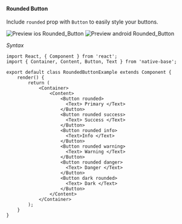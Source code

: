 #### Rounded Button

Include <code>rounded</code> prop with <code>Button</code> to easily style your buttons.<br/>

![Preview ios Rounded_Button](https://github.com/GeekyAnts/NativeBase-KitchenSink/raw/master/screenshots/ios/roundedButtons.png)
![Preview android Rounded_Button](https://github.com/GeekyAnts/NativeBase-KitchenSink/raw/master/screenshots/android/roundedButtons.png)

*Syntax*

<pre class="line-numbers"><code class="language-jsx">import React, { Component } from 'react';
import { Container, Content, Button, Text } from 'native-base';
​
export default class RoundedButtonExample extends Component {
    render() {
        return (
            &lt;Container>
                &lt;Content>
                    &lt;Button rounded>
                      &lt;Text> Primary &lt;/Text>
                    &lt;/Button>
                    &lt;Button rounded success>
                      &lt;Text> Success &lt;/Text>
                    &lt;/Button>
                    &lt;Button rounded info>
                      &lt;Text>Info &lt;/Text>
                    &lt;/Button>
                    &lt;Button rounded warning>
                      &lt;Text> Warning &lt;/Text>
                    &lt;/Button>
                    &lt;Button rounded danger>
                      &lt;Text> Danger &lt;/Text>
                    &lt;/Button>
                    &lt;Button dark rounded>
                      &lt;Text> Dark &lt;/Text>
                    &lt;/Button>
                &lt;/Content>
            &lt;/Container>
        );
    }
}</code></pre><br />
